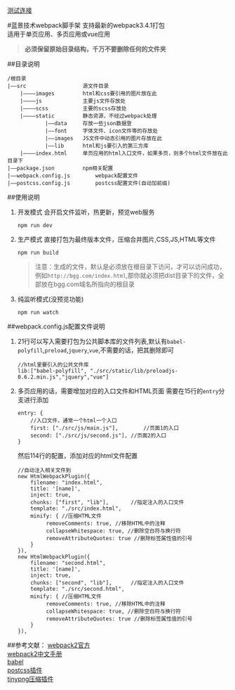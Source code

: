[测试连接](http://liangyingcong.gitee.io/moives_town/dist/index.html)

#蓝景技术webpack脚手架
支持最新的webpack3.4.1打包   
适用于单页应用、多页应用或vue应用
> **必须保留原始目录结构，千万不要删除任何的文件夹**

##目录说明
```
/根目录
|——src					源文件目录
	|————images			html和css要引用的图片放在此
	|————js				主要js文件存放处
	|————scss			主要的scss存放处
	|————static			静态资源，不经过webpack处理
			|——data		存放一些json数据登
			|——font		字体文件、icon文件等的存放处
			|——images	JS文件中动态引用的图片存放在此
			|——lib		html和js要引入的第三方库
	|————index.html		单页应用的html入口文件，如果多页，则多个html文件放在此目录下
|——package.json			npm相关配置
|——webpack.config.js		webpack配置文件
|——postcss.config.js		postcss配置文件(自动加前缀)		

```

##使用说明
1. 开发模式
	会开启文件监听，热更新，预览web服务
	```
	npm run dev
	```
2. 生产模式
	直接打包为最终版本文件，压缩合并图片,CSS,JS,HTML等文件
	```
	npm run build
	```
	> 注意：生成的文件，默认是必须放在根目录下访问，才可以访问成功，例如`http://bgg.com/index.html`,那你就必须把dist目录下的文件，全部放在bgg.com域名所指向的根目录

3. 纯监听模式(没预览功能)	
	```
	npm run watch
	```


##webpack.config.js配置文件说明
1. 21行可以写入需要打包为公共脚本库的文件列表,默认有`babel-polyfill`,`preload`,`jquery`,`vue`,不需要的话，把其删除即可
	```
	//html里要引入的公共文件库
	lib:["babel-polyfill", "./src/static/lib/preloadjs-0.6.2.min.js","jquery","vue"]
	```
	
2. 多页应用的话，需要增加对应的入口文件和HTML页面
	需要在15行的`entry`分支进行添加
	```
	entry: {
		//入口文件，通常一个html一个入口
		first: ["./src/js/main.js"], 		//页面1的入口
		second: ["./src/js/second.js"], //页面2的入口
	}
	```
	然后114行的配置，添加对应的html文件配置
	```
	//自动注入相关文件到
	new HtmlWebpackPlugin({
		filename: "index.html",
		title: '[name]',
		inject: true,
		chunks: ["first", "lib"],		//指定注入的入口文件
		template: "./src/index.html",
		minify: { //压缩HTML文件
			 removeComments: true, //移除HTML中的注释
			 collapseWhitespace: true, //删除空白符与换行符
			 removeAttributeQuotes: true //删除标签属性值的引号
		}
	}),
	new HtmlWebpackPlugin({
		filename: "second.html", 
		title: '[name]',
		inject: true,
		chunks: ["second", "lib"],		//指定注入的入口文件
		template: "./src/second.html",
		minify: { //压缩HTML文件
			 removeComments: true, //移除HTML中的注释
			 collapseWhitespace: true, //删除空白符与换行符
			 removeAttributeQuotes: true //删除标签属性值的引号
		}
	}),
	```








##参考文献： 
[webpack2官方](https://webpack.js.org/configuration/)      
[webpack2中文手册](http://www.css88.com/doc/webpack2/)     
[babel](http://babeljs.io/docs/usage/babelrc/)     
[postcss插件](https://github.com/postcss/postcss)   
[tinypng压缩插件](https://www.npmjs.com/package/tinypng-webpack-plugin)   

